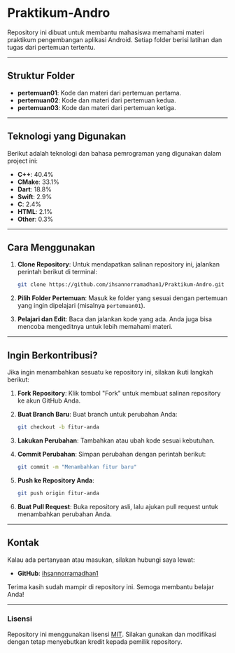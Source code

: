 # Praktikum-Andro

Repository ini dibuat untuk membantu mahasiswa memahami materi praktikum pengembangan aplikasi Android. Setiap folder berisi latihan dan tugas dari pertemuan tertentu.

---

## Struktur Folder

- **pertemuan01**: Kode dan materi dari pertemuan pertama.
- **pertemuan02**: Kode dan materi dari pertemuan kedua.
- **pertemuan03**: Kode dan materi dari pertemuan ketiga.

---

## Teknologi yang Digunakan

Berikut adalah teknologi dan bahasa pemrograman yang digunakan dalam project ini:

- **C++**: 40.4%
- **CMake**: 33.1%
- **Dart**: 18.8%
- **Swift**: 2.9%
- **C**: 2.4%
- **HTML**: 2.1%
- **Other**: 0.3%

---

## Cara Menggunakan

1. **Clone Repository**:
   Untuk mendapatkan salinan repository ini, jalankan perintah berikut di terminal:
   ```bash
   git clone https://github.com/ihsannorramadhan1/Praktikum-Andro.git
   ```

2. **Pilih Folder Pertemuan**:
   Masuk ke folder yang sesuai dengan pertemuan yang ingin dipelajari (misalnya `pertemuan01`).

3. **Pelajari dan Edit**:
   Baca dan jalankan kode yang ada. Anda juga bisa mencoba mengeditnya untuk lebih memahami materi.

---

## Ingin Berkontribusi?

Jika ingin menambahkan sesuatu ke repository ini, silakan ikuti langkah berikut:

1. **Fork Repository**:
   Klik tombol "Fork" untuk membuat salinan repository ke akun GitHub Anda.

2. **Buat Branch Baru**:
   Buat branch untuk perubahan Anda:
   ```bash
   git checkout -b fitur-anda
   ```

3. **Lakukan Perubahan**:
   Tambahkan atau ubah kode sesuai kebutuhan.

4. **Commit Perubahan**:
   Simpan perubahan dengan perintah berikut:
   ```bash
   git commit -m "Menambahkan fitur baru"
   ```

5. **Push ke Repository Anda**:
   ```bash
   git push origin fitur-anda
   ```

6. **Buat Pull Request**:
   Buka repository asli, lalu ajukan pull request untuk menambahkan perubahan Anda.

---

## Kontak

Kalau ada pertanyaan atau masukan, silakan hubungi saya lewat:
- **GitHub**: [ihsannorramadhan1](https://github.com/ihsannorramadhan1)

Terima kasih sudah mampir di repository ini. Semoga membantu belajar Anda!

---

### Lisensi

Repository ini menggunakan lisensi [MIT](LICENSE). Silakan gunakan dan modifikasi dengan tetap menyebutkan kredit kepada pemilik repository.

